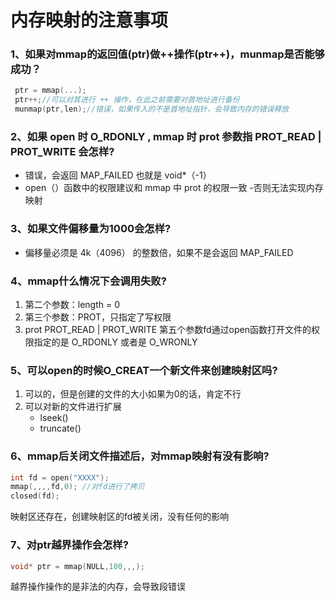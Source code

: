 # 内存映射的注意事项
### __1、如果对mmap的返回值(ptr)做++操作(ptr++)，munmap是否能够成功？__
```c
 ptr = mmap(...);
 ptr++;//可以对其进行 ++ 操作，在此之前需要对首地址进行备份
 munmap(ptr,len);//错误，如果传入的不是首地址指针，会导致内存的错误释放
```
### __2、如果 open 时 O_RDONLY , mmap 时 prot 参数指 PROT_READ | PROT_WRITE 会怎样?__
- 错误，会返回 MAP_FAILED 也就是 void*（-1）
- open（）函数中的权限建议和 mmap 中 prot 的权限一致
-否则无法实现内存映射

### __3、如果文件偏移量为1000会怎样?__
- 偏移量必须是 4k（4096） 的整数倍，如果不是会返回 MAP_FAILED

### __4、mmap什么情况下会调用失败?__
1. 第二个参数：length = 0
2. 第三个参数：PROT，只指定了写权限
3. prot PROT_READ | PROT_WRITE
第五个参数fd通过open函数打开文件的权限指定的是 O_RDONLY 或者是 O_WRONLY

### __5、可以open的时候O_CREAT一个新文件来创建映射区吗?__
1. 可以的，但是创建的文件的大小如果为0的话，肯定不行
2. 可以对新的文件进行扩展
    - lseek()
    - truncate()

### __6、mmap后关闭文件描述后，对mmap映射有没有影响?__
```c
int fd = open("XXXX");
mmap(,,,,fd,0); //对fd进行了拷贝
closed(fd);
```
映射区还存在，创建映射区的fd被关闭，没有任何的影响

### __7、对ptr越界操作会怎样?__
```c
void* ptr = mmap(NULL,100,,,);
```
越界操作操作的是非法的内存，会导致段错误